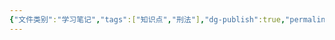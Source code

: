 ```yaml
---
{"文件类别":"学习笔记","tags":["知识点","刑法"],"dg-publish":true,"permalink":"/学习笔记studyup/刑总/抢夺罪/","dgPassFrontmatter":true,"created":"2024-11-03T00:08:37.827+08:00","updated":"2024-11-03T00:08:38.138+08:00"}
---
```


